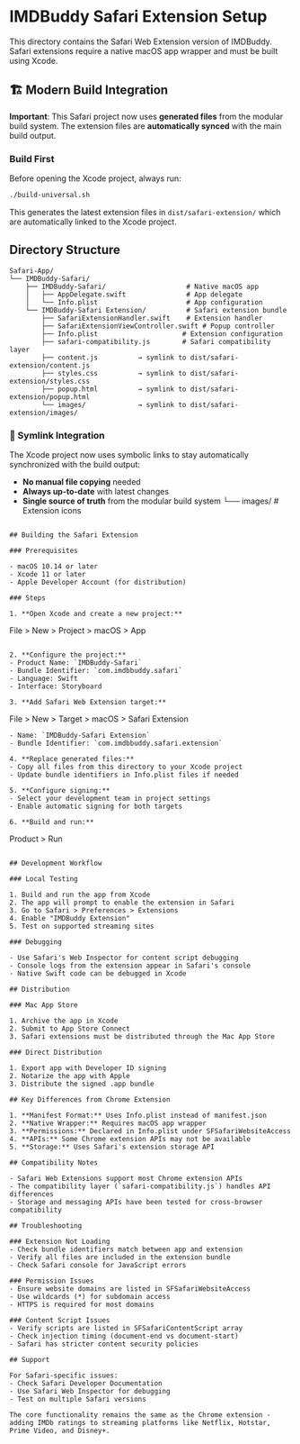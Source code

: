 # IMDBuddy Safari Extension Setup

This directory contains the Safari Web Extension version of IMDBuddy. Safari extensions require a native macOS app wrapper and must be built using Xcode.

## 🏗️ Modern Build Integration

**Important**: This Safari project now uses **generated files** from the modular build system. The extension files are **automatically synced** with the main build output.

### Build First
Before opening the Xcode project, always run:
```bash
./build-universal.sh
```

This generates the latest extension files in `dist/safari-extension/` which are automatically linked to the Xcode project.

## Directory Structure

```
Safari-App/
└── IMDBuddy-Safari/
    ├── IMDBuddy-Safari/                    # Native macOS app
    │   ├── AppDelegate.swift               # App delegate
    │   └── Info.plist                      # App configuration
    └── IMDBuddy-Safari Extension/          # Safari extension bundle
        ├── SafariExtensionHandler.swift    # Extension handler
        ├── SafariExtensionViewController.swift # Popup controller
        ├── Info.plist                     # Extension configuration
        ├── safari-compatibility.js        # Safari compatibility layer
        ├── content.js          → symlink to dist/safari-extension/content.js
        ├── styles.css          → symlink to dist/safari-extension/styles.css
        ├── popup.html          → symlink to dist/safari-extension/popup.html
        └── images/             → symlink to dist/safari-extension/images/
```

### 🔗 Symlink Integration
The Xcode project now uses symbolic links to stay automatically synchronized with the build output:
- **No manual file copying** needed
- **Always up-to-date** with latest changes
- **Single source of truth** from the modular build system
        └── images/                        # Extension icons
```

## Building the Safari Extension

### Prerequisites

- macOS 10.14 or later
- Xcode 11 or later
- Apple Developer Account (for distribution)

### Steps

1. **Open Xcode and create a new project:**
   ```
   File > New > Project > macOS > App
   ```

2. **Configure the project:**
   - Product Name: `IMDBuddy-Safari`
   - Bundle Identifier: `com.imdbbuddy.safari`
   - Language: Swift
   - Interface: Storyboard

3. **Add Safari Web Extension target:**
   ```
   File > New > Target > macOS > Safari Extension
   ```
   - Name: `IMDBuddy-Safari Extension`
   - Bundle Identifier: `com.imdbbuddy.safari.extension`

4. **Replace generated files:**
   - Copy all files from this directory to your Xcode project
   - Update bundle identifiers in Info.plist files if needed

5. **Configure signing:**
   - Select your development team in project settings
   - Enable automatic signing for both targets

6. **Build and run:**
   ```
   Product > Run
   ```

## Development Workflow

### Local Testing

1. Build and run the app from Xcode
2. The app will prompt to enable the extension in Safari
3. Go to Safari > Preferences > Extensions
4. Enable "IMDBuddy Extension"
5. Test on supported streaming sites

### Debugging

- Use Safari's Web Inspector for content script debugging
- Console logs from the extension appear in Safari's console
- Native Swift code can be debugged in Xcode

## Distribution

### Mac App Store

1. Archive the app in Xcode
2. Submit to App Store Connect
3. Safari extensions must be distributed through the Mac App Store

### Direct Distribution

1. Export app with Developer ID signing
2. Notarize the app with Apple
3. Distribute the signed .app bundle

## Key Differences from Chrome Extension

1. **Manifest Format:** Uses Info.plist instead of manifest.json
2. **Native Wrapper:** Requires macOS app wrapper
3. **Permissions:** Declared in Info.plist under SFSafariWebsiteAccess
4. **APIs:** Some Chrome extension APIs may not be available
5. **Storage:** Uses Safari's extension storage API

## Compatibility Notes

- Safari Web Extensions support most Chrome extension APIs
- The compatibility layer (`safari-compatibility.js`) handles API differences
- Storage and messaging APIs have been tested for cross-browser compatibility

## Troubleshooting

### Extension Not Loading
- Check bundle identifiers match between app and extension
- Verify all files are included in the extension bundle
- Check Safari console for JavaScript errors

### Permission Issues
- Ensure website domains are listed in SFSafariWebsiteAccess
- Use wildcards (*) for subdomain access
- HTTPS is required for most domains

### Content Script Issues
- Verify scripts are listed in SFSafariContentScript array
- Check injection timing (document-end vs document-start)
- Safari has stricter content security policies

## Support

For Safari-specific issues:
- Check Safari Developer Documentation
- Use Safari Web Inspector for debugging
- Test on multiple Safari versions

The core functionality remains the same as the Chrome extension - adding IMDb ratings to streaming platforms like Netflix, Hotstar, Prime Video, and Disney+.